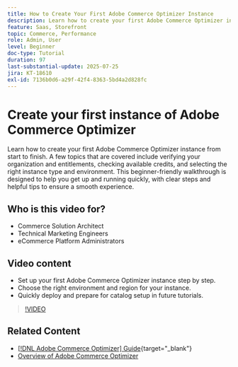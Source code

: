 ```yaml
---
title: How to Create Your First Adobe Commerce Optimizer Instance
description: Learn how to create your first Adobe Commerce Optimizer instance with this step-by-step tutorial.
feature: Saas, Storefront
topic: Commerce, Performance
role: Admin, User
level: Beginner
doc-type: Tutorial
duration: 97
last-substantial-update: 2025-07-25
jira: KT-18610
exl-id: 7136b0d6-a29f-42f4-8363-5bd4a2d828fc
---
```

# Create your first instance of Adobe Commerce Optimizer

Learn how to create your first Adobe Commerce Optimizer instance from start to finish. A few topics that are covered include verifying your organization and entitlements, checking available credits, and selecting the right instance type and environment. This beginner-friendly walkthrough is designed to help you get up and running quickly, with clear steps and helpful tips to ensure a smooth experience.

## Who is this video for?

* Commerce Solution Architect
* Technical Marketing Engineers
* eCommerce Platform Administrators

## Video content

* Set up your first Adobe Commerce Optimizer instance step by step.
* Choose the right environment and region for your instance.
* Quickly deploy and prepare for catalog setup in future tutorials.

>[!VIDEO](https://video.tv.adobe.com/v/3469877?learn=on&enablevpops)

## Related Content

* [[!DNL Adobe Commerce Optimizer] Guide](https://experienceleague.adobe.com/en/docs/commerce/optimizer/overview){target="_blank"}
* [Overview of Adobe Commerce Optimizer](https://experienceleague.adobe.com/en/docs/commerce-learn/tutorials/adobe-commerce-optimizer/overview)
